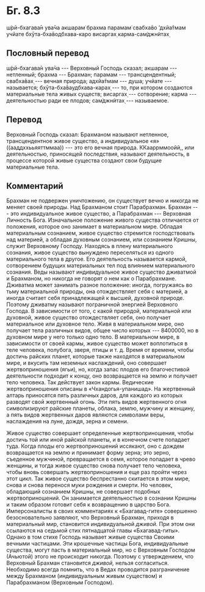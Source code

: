 # Бг. 8.3
ш́рӣ-бхагава̄н ува̄ча
акшарам̇ брахма парамам̇
свабха̄во ’дхйа̄тмам учйате
бхӯта-бха̄водбхава-каро
висаргах̣ карма-сам̇джн̃итах̣
## Пословный перевод

ш́рӣ-бхагава̄н ува̄ча --- Верховный Господь сказал; акшарам --- нетленный;
брахма --- Брахман; парамам --- трансцендентный; свабха̄вах̣ --- вечная
природа; адхйа̄тмам --- душа; учйате --- называется;
бхӯта-бха̄ваудбхава-карах̣ --- то, при котором создаются материальные тела
живых существ; висаргах̣ --- сотворение; карма --- деятельностью ради ее
плодов; сам̇джн̃итах̣ --- называемое.

## Перевод

Верховный Господь сказал: Брахманом называют нетленное, трансцендентное
живое существо, а индивидуальное «я» ((ааддххььяяттммаа)) --- это его
вечная природа. ККааррммоойй,, или деятельностью, приносящей
последствия, называют деятельность, в процессе которой живые существа
создают свои будущие материальные тела.

## Комментарий

Брахман не подвержен уничтожению, он существует вечно и никогда не
меняет своей природы. Над Брахманом стоит Парабрахман. Брахман --- это
индивидуальное живое существо, а Парабрахман --- Верховная Личность
Бога. Изначальное положение живого существа отличается от положения,
которое оно занимает в материальном мире. Обладая материальным
сознанием, живое существо стремится господствовать над материей, а
обладая духовным сознанием, или сознанием Кришны, служит Верховному
Господу. Находясь в плену материального сознания, живое существо
вынуждено переселяться из одного материального тела в другое. Его
деятельность называется кармой, сотворением будущих материальных тел под
влиянием материального сознания. Веды называют индивидуальное живое
существо дживатмой и Брахманом, но никогда не говорят о нем как о
Парабрахмане. Дживатма может занимать разное положение: иногда,
погружаясь во тьму материальной природы, она отождествляет себя с
материей, а иногда считает себя принадлежащей к высшей, духовной
природе. Поэтому дживатму называют пограничной энергией Верховного
Господа. В зависимости от того, с какой природой, материальной или
духовной, живое существо отождествляет себя, оно получает материальное
или духовное тело. Живя в материальном мире, оно получает тела различных
видов, общее число которых --- 8400000, но в духовном мире у него только
одно тело. В материальном мире, в зависимости от своей кармы, живое
существо может воплотиться в теле человека, полубога, зверя, птицы и т.
д. Время от времени, чтобы достичь райских планет, которые также
находятся в материальном мире, и вкусить там неземных наслаждений, оно
совершает жертвоприношения (ягьи), но, когда запас плодов его
благочестивой деятельности подходит к концу, оно возвращается на землю и
получает тело человека. Так действует закон кармы. Ведические
жертвоприношения описаны в «Чхандогья-упанишад». На жертвенный алтарь
приносятся пять различных даров, для каждого из которых разводят свой
жертвенный огонь. Эти пять видов жертвенного огня символизируют райские
планеты, облака, землю, мужчину и женщину, а пять видов жертвенных даров
являются символами веры, наслаждения на луне, дождя, зерна и семени.

Живое существо совершает определенные жертвоприношения, чтобы достичь
той или иной райской планеты, и в конечном счете попадает туда. Когда
плоды его жертвоприношений иссякают, оно с дождем возвращается на землю
и принимает форму зерна; это зерно, съеденное мужчиной, превращается в
семя, которое попадает в чрево женщины, и тогда живое существо снова
получает тело человека, чтобы вновь совершать жертвоприношения и еще раз
пройти через этот цикл. Так живое существо беспрестанно скитается в этом
мире, снова и снова перенося муки рождения и смерти. Но человек,
обладающий сознанием Кришны, не совершает подобных жертвоприношений. Он
занимается деятельностью в сознании Кришны и таким образом готовит себя
к возвращению в царство Бога. Имперсоналисты в своих комментариях к
«Бхагавад-гите» совершенно безосновательно заявляют, что Верховный
Брахман, приходя в материальный мир, становится индивидуальной *дживой.*
При этом они ссылаются на седьмой стих пятнадцатой главы
«Бхагавад-гиты». Однако в том стихе Господь называет живые существа
Своими вечными частицами. Эти крошечные частицы Бога, индивидуальные
существа, могут пасть в материальный мир, но с Верховным Господом
(Ачьютой) этого не происходит никогда. Поэтому с утверждением, что
Верховный Брахман становится *дживой,* нельзя согласиться. Необходимо
всегда помнить, что в Ведах проводится разграничение между Брахманом
(индивидуальным живым существом) и Парабрахманом (Верховным Господом).

